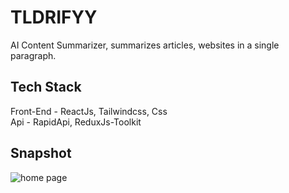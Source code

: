 # TLDRIFYY

AI Content Summarizer, summarizes articles, websites in a single paragraph.

## Tech Stack

Front-End - ReactJs, Tailwindcss, Css\
Api - RapidApi, ReduxJs-Toolkit

## Snapshot

![home page](https://github.com/NukeVdnt/Tldrifyy/blob/main/src/snaps/poc.png)
